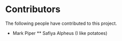 # Contributors

The following people have contributed to this project.

* Mark Piper
** Safiya Alpheus (I like potatoes) 
